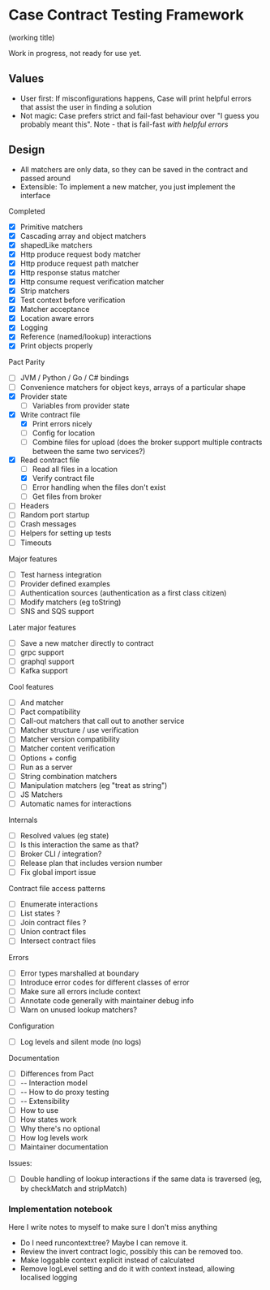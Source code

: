 # Case Contract Testing Framework

(working title)

Work in progress, not ready for use yet.

## Values

- User first: If misconfigurations happens, Case will print helpful errors that assist the user in finding a solution
- Not magic: Case prefers strict and fail-fast behaviour over "I guess you probably meant this". Note - that is fail-fast _with helpful errors_

## Design

- All matchers are only data, so they can be saved in the contract and passed around
- Extensible: To implement a new matcher, you just implement the interface

Completed

- [x] Primitive matchers
- [x] Cascading array and object matchers
- [x] shapedLike matchers
- [x] Http produce request body matcher
- [x] Http produce request path matcher
- [x] Http response status matcher
- [x] Http consume request verification matcher
- [x] Strip matchers
- [x] Test context before verification
- [x] Matcher acceptance
- [x] Location aware errors
- [x] Logging
- [x] Reference (named/lookup) interactions
- [x] Print objects properly

Pact Parity

- [ ] JVM / Python / Go / C# bindings
- [ ] Convenience matchers for object keys, arrays of a particular shape
- [x] Provider state
  - [ ] Variables from provider state
- [x] Write contract file
  - [x] Print errors nicely
  - [ ] Config for location
  - [ ] Combine files for upload (does the broker support multiple contracts between the same two services?)
- [x] Read contract file
  - [ ] Read all files in a location
  - [x] Verify contract file
  - [ ] Error handling when the files don't exist
  - [ ] Get files from broker
- [ ] Headers
- [ ] Random port startup
- [ ] Crash messages
- [ ] Helpers for setting up tests
- [ ] Timeouts

Major features

- [ ] Test harness integration
- [ ] Provider defined examples
- [ ] Authentication sources (authentication as a first class citizen)
- [ ] Modify matchers (eg toString)
- [ ] SNS and SQS support

Later major features

- [ ] Save a new matcher directly to contract
- [ ] grpc support
- [ ] graphql support
- [ ] Kafka support

Cool features

- [ ] And matcher
- [ ] Pact compatibility
- [ ] Call-out matchers that call out to another service
- [ ] Matcher structure / use verification
- [ ] Matcher version compatibility
- [ ] Matcher content verification
- [ ] Options + config
- [ ] Run as a server
- [ ] String combination matchers
- [ ] Manipulation matchers (eg "treat as string")
- [ ] JS Matchers
- [ ] Automatic names for interactions

Internals

- [ ] Resolved values (eg state)
- [ ] Is this interaction the same as that?
- [ ] Broker CLI / integration?
- [ ] Release plan that includes version number
- [ ] Fix global import issue

Contract file access patterns

- [ ] Enumerate interactions
- [ ] List states ?
- [ ] Join contract files ?
- [ ] Union contract files
- [ ] Intersect contract files

Errors

- [ ] Error types marshalled at boundary
- [ ] Introduce error codes for different classes of error
- [ ] Make sure all errors include context
- [ ] Annotate code generally with maintainer debug info
- [ ] Warn on unused lookup matchers?

Configuration

- [ ] Log levels and silent mode (no logs)

Documentation

- [ ] Differences from Pact
- [ ] -- Interaction model
- [ ] -- How to do proxy testing
- [ ] -- Extensibility
- [ ] How to use
- [ ] How states work
- [ ] Why there's no optional
- [ ] How log levels work
- [ ] Maintainer documentation

Issues:

- [ ] Double handling of lookup interactions if the same data is traversed (eg, by checkMatch and stripMatch)

### Implementation notebook

Here I write notes to myself to make sure I don't miss anything

- Do I need runcontext:tree? Maybe I can remove it.
- Review the invert contract logic, possibly this can be removed too.
- Make loggable context explicit instead of calculated
- Remove logLevel setting and do it with context instead, allowing localised logging
